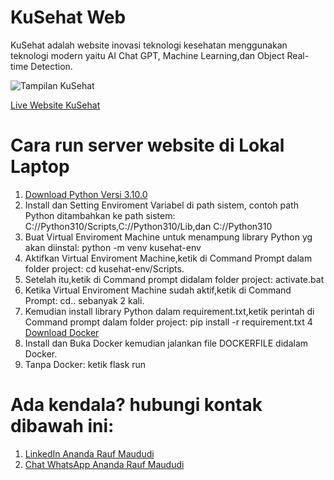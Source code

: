 # KuSehat Web
KuSehat adalah website inovasi teknologi kesehatan menggunakan teknologi modern yaitu AI Chat GPT, Machine Learning,dan Object Real-time Detection.

![Tampilan KuSehat]()

[Live Website KuSehat]()

# Cara run server website di Lokal Laptop 
1. [Download Python Versi 3.10.0](https://www.python.org/downloads/release/python-31010/)
2. Install dan Setting Enviroment Variabel di path sistem, contoh path Python ditambahkan ke path sistem: C://Python310/Scripts,C://Python310/Lib,dan C://Python310
3. Buat Virtual Enviroment Machine untuk menampung library Python yg akan diinstal: python -m venv kusehat-env
4. Aktifkan Virtual Enviroment Machine,ketik di Command Prompt dalam folder project: cd kusehat-env/Scripts.
5. Setelah itu,ketik di Command prompt didalam folder project: activate.bat
6. Ketika Virtual Enviroment Machine sudah aktif,ketik di Command Prompt: cd.. sebanyak 2 kali.
7. Kemudian install library Python dalam requirement.txt,ketik perintah di Command prompt dalam folder project: pip install -r requirement.txt
4 [Download Docker](https://www.docker.com/products/docker-desktop/)
8. Install dan Buka Docker kemudian jalankan file DOCKERFILE didalam Docker.
9. Tanpa Docker: ketik flask run


# Ada kendala? hubungi kontak dibawah ini:

1. [LinkedIn Ananda Rauf Maududi](https://www.linkedin.com/in/sir-ananda-rauf-maududi?_l=en_US)
2. [Chat WhatsApp Ananda Rauf Maududi](https://wa.me/6285117041240)
